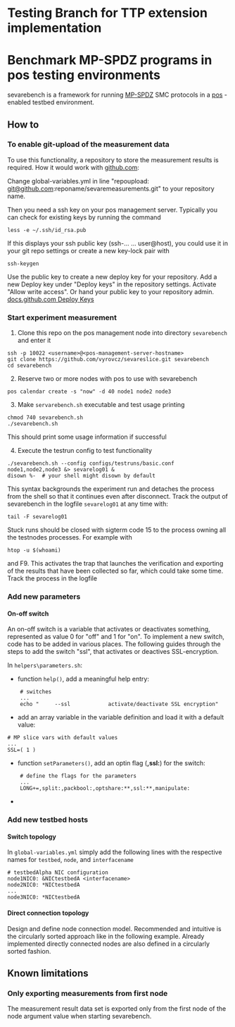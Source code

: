 # Testing Branch for TTP extension implementation

# Benchmark MP-SPDZ programs in pos testing environments

sevarebench is a framework for running [MP-SPDZ](https://github.com/data61/MP-SPDZ#protocols) SMC protocols in a [pos](https://dl.acm.org/doi/10.1145/3485983.3494841) -enabled testbed environment.

## How to

### To enable git-upload of the measurement data
To use this functionality, a repository to store the measurement results is required. How it would work with [github.com](https://github.com/new):

Change global-variables.yml in line "repoupload: git@github.com:reponame/sevaremeasurements.git" to your repository name.

Then you need a ssh key on your pos management server. Typically you can check for existing keys by running the command

```
less -e ~/.ssh/id_rsa.pub
```

If this displays your ssh public key (ssh-... ... user@host), you could use it in your git repo settings or create a new key-lock pair with 
```
ssh-keygen
```

Use the public key to create a new deploy key for your repository. Add a new Deploy key under "Deploy keys" in the repository settings. Activate "Allow write access". Or hand your public key to your repository admin.
[docs.github.com Deploy Keys](https://docs.github.com/en/developers/overview/managing-deploy-keys#deploy-keys)


### Start experiment measurement

1. Clone this repo on the pos management node into directory `sevarebench` and enter it

```
ssh -p 10022 <username>@<pos-management-server-hostname>
git clone https://github.com/vyrovcz/sevareslice.git sevarebench
cd sevarebench
```

2. Reserve two or more nodes with pos to use with sevarebench

```
pos calendar create -s "now" -d 40 node1 node2 node3
```

3. Make `servarebench.sh` executable and test usage printing

```
chmod 740 sevarebench.sh
./sevarebench.sh
```

This should print some usage information if successful

4. Execute the testrun config to test functionality

```
./sevarebench.sh --config configs/testruns/basic.conf node1,node2,node3 &> sevarelog01 &
disown %-  # your shell might disown by default
```

This syntax backgrounds the experiment run and detaches the process from the shell so that it continues even after disconnect. Track the output of sevarebench in the logfile `sevarelog01` at any time with:

```
tail -F sevarelog01
```

Stuck runs should be closed with sigterm code 15 to the process owning all the testnodes processes. For example with 
```
htop -u $(whoami)
```
and F9. This activates the trap that launches the verification and exporting of the results that have been collected so far, which could take some time. Track the process in the logfile

### Add new parameters

#### On-off switch

An on-off switch is a variable that activates or deactivates something, represented as value 0 for "off" and 1 for "on".
To implement a new switch, code has to be added in various places. The following guides through the steps to add the switch "ssl", that activates or deactives SSL-encryption.

In `helpers\parameters.sh`:
- function `help()`, add a meaningful help entry:

```
    # switches
    ...
    echo "     --ssl            activate/deactivate SSL encryption"
```

- add an array variable in the variable definition and load it with a default value:

```
# MP slice vars with default values
...
SSL=( 1 )
```

- function `setParameters()`, add an optin flag (**,ssl:**) for the switch:

```
    # define the flags for the parameters
    ...
    LONG+=,split:,packbool:,optshare:**,ssl:**,manipulate:
```

- 


### Add new testbed hosts

#### Switch topology

In `global-variables.yml` simply add the following lines with the respective names for `testbed`, `node`, and `interfacename`

```
# testbedAlpha NIC configuration
node1NIC0: &NICtestbedA <interfacename>
node2NIC0: *NICtestbedA
...
node3NIC0: *NICtestbedA
```

#### Direct connection topology

Design and define node connection model. Recommended and intuitive is the circularly sorted approach like in the following example. Already implemented directly connected nodes are also defined in a circularly sorted fashion.


## Known limitations

### Only exporting measurements from first node

The measurement result data set is exported only from the first node of the node argument value when starting sevarebench.